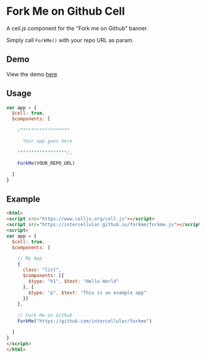 # Fork Me on Github Cell

A cell.js component for the "Fork me on Github" banner.

Simply call `ForkMe()` with your repo URL as param.

## Demo

View the demo [here](https://intercellular.github.io/forkme)

## Usage

```js
var app = {
  $cell: true,
  $components: [

    /******************

      Your app goes here 

    ******************/,

    ForkMe(YOUR_REPO_URL)

  ]
}
```

## Example

```html
<html>
<script src="https://www.celljs.org/cell.js"></script>
<script src="https://intercellular.github.io/forkme/forkme.js"></script>
<script>
var app = {
  $cell: true,
  $components: [

    // My App
    {
      class: "list",
      $components: [{
        $type: "h1", $text: "Hello World"
      }, {
        $type: "p", $text: "This is an example app"
      }]
    },
    
    // Fork Me on Github
    ForkMe("https://github.com/intercellular/forkme")

  ]
}
</script>
</html>
```
